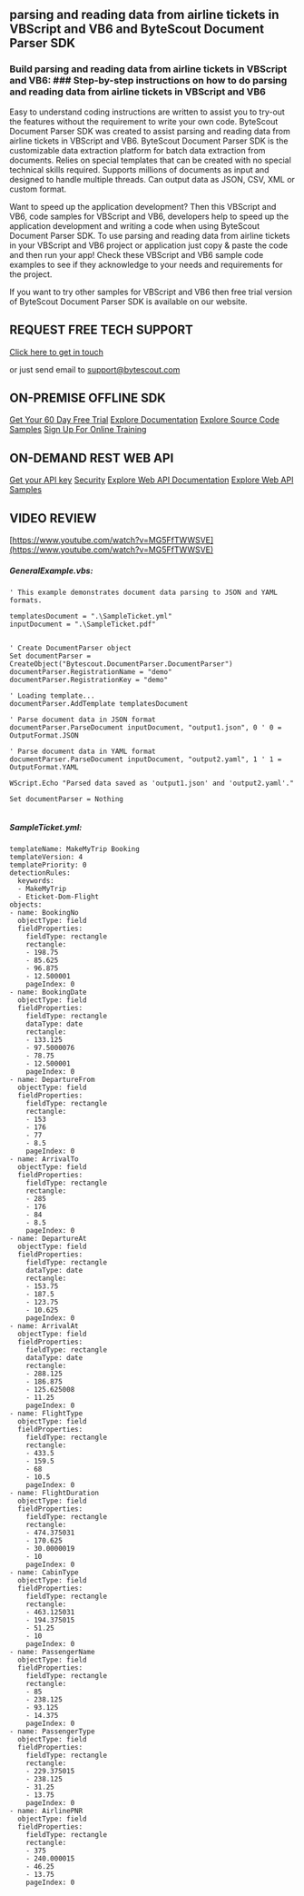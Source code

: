 ## parsing and reading data from airline tickets in VBScript and VB6 and ByteScout Document Parser SDK

### Build parsing and reading data from airline tickets in VBScript and VB6: ### Step-by-step instructions on how to do parsing and reading data from airline tickets in VBScript and VB6

Easy to understand coding instructions are written to assist you to try-out the features without the requirement to write your own code. ByteScout Document Parser SDK was created to assist parsing and reading data from airline tickets in VBScript and VB6. ByteScout Document Parser SDK is the customizable data extraction platform for batch data extraction from documents. Relies on special templates that can be created with no special technical skills required. Supports millions of documents as input and designed to handle multiple threads. Can output data as JSON, CSV, XML or custom format.

 Want to speed up the application development? Then this VBScript and VB6, code samples for VBScript and VB6, developers help to speed up the application development and writing a code when using ByteScout Document Parser SDK. To use parsing and reading data from airline tickets in your VBScript and VB6 project or application just copy & paste the code and then run your app! Check these VBScript and VB6 sample code examples to see if they acknowledge to your needs and requirements for the project.

 If you want to try other samples for VBScript and VB6 then free trial version of ByteScout Document Parser SDK is available on our website.

## REQUEST FREE TECH SUPPORT

[Click here to get in touch](https://bytescout.zendesk.com/hc/en-us/requests/new?subject=ByteScout%20Document%20Parser%20SDK%20Question)

or just send email to [support@bytescout.com](mailto:support@bytescout.com?subject=ByteScout%20Document%20Parser%20SDK%20Question) 

## ON-PREMISE OFFLINE SDK 

[Get Your 60 Day Free Trial](https://bytescout.com/download/web-installer?utm_source=github-readme)
[Explore Documentation](https://bytescout.com/documentation/index.html?utm_source=github-readme)
[Explore Source Code Samples](https://github.com/bytescout/ByteScout-SDK-SourceCode/)
[Sign Up For Online Training](https://academy.bytescout.com/)


## ON-DEMAND REST WEB API

[Get your API key](https://app.pdf.co/signup?utm_source=github-readme)
[Security](https://pdf.co/security)
[Explore Web API Documentation](https://apidocs.pdf.co?utm_source=github-readme)
[Explore Web API Samples](https://github.com/bytescout/ByteScout-SDK-SourceCode/tree/master/PDF.co%20Web%20API)

## VIDEO REVIEW

[https://www.youtube.com/watch?v=MG5FfTWWSVE](https://www.youtube.com/watch?v=MG5FfTWWSVE)




<!-- code block begin -->

##### **GeneralExample.vbs:**
    
```
' This example demonstrates document data parsing to JSON and YAML formats.

templatesDocument = ".\SampleTicket.yml"
inputDocument = ".\SampleTicket.pdf"


' Create DocumentParser object
Set documentParser = CreateObject("Bytescout.DocumentParser.DocumentParser")
documentParser.RegistrationName = "demo"
documentParser.RegistrationKey = "demo"

' Loading template...
documentParser.AddTemplate templatesDocument

' Parse document data in JSON format
documentParser.ParseDocument inputDocument, "output1.json", 0 ' 0 = OutputFormat.JSON

' Parse document data in YAML format
documentParser.ParseDocument inputDocument, "output2.yaml", 1 ' 1 = OutputFormat.YAML

WScript.Echo "Parsed data saved as 'output1.json' and 'output2.yaml'."

Set documentParser = Nothing


```

<!-- code block end -->    

<!-- code block begin -->

##### **SampleTicket.yml:**
    
```
templateName: MakeMyTrip Booking
templateVersion: 4
templatePriority: 0
detectionRules:
  keywords:
  - MakeMyTrip
  - Eticket-Dom-Flight
objects:
- name: BookingNo
  objectType: field
  fieldProperties:
    fieldType: rectangle
    rectangle:
    - 198.75
    - 85.625
    - 96.875
    - 12.500001
    pageIndex: 0
- name: BookingDate
  objectType: field
  fieldProperties:
    fieldType: rectangle
    dataType: date
    rectangle:
    - 133.125
    - 97.5000076
    - 78.75
    - 12.500001
    pageIndex: 0
- name: DepartureFrom
  objectType: field
  fieldProperties:
    fieldType: rectangle
    rectangle:
    - 153
    - 176
    - 77
    - 8.5
    pageIndex: 0
- name: ArrivalTo
  objectType: field
  fieldProperties:
    fieldType: rectangle
    rectangle:
    - 285
    - 176
    - 84
    - 8.5
    pageIndex: 0
- name: DepartureAt
  objectType: field
  fieldProperties:
    fieldType: rectangle
    dataType: date
    rectangle:
    - 153.75
    - 187.5
    - 123.75
    - 10.625
    pageIndex: 0
- name: ArrivalAt
  objectType: field
  fieldProperties:
    fieldType: rectangle
    dataType: date
    rectangle:
    - 288.125
    - 186.875
    - 125.625008
    - 11.25
    pageIndex: 0
- name: FlightType
  objectType: field
  fieldProperties:
    fieldType: rectangle
    rectangle:
    - 433.5
    - 159.5
    - 68
    - 10.5
    pageIndex: 0
- name: FlightDuration
  objectType: field
  fieldProperties:
    fieldType: rectangle
    rectangle:
    - 474.375031
    - 170.625
    - 30.0000019
    - 10
    pageIndex: 0
- name: CabinType
  objectType: field
  fieldProperties:
    fieldType: rectangle
    rectangle:
    - 463.125031
    - 194.375015
    - 51.25
    - 10
    pageIndex: 0
- name: PassengerName
  objectType: field
  fieldProperties:
    fieldType: rectangle
    rectangle:
    - 85
    - 238.125
    - 93.125
    - 14.375
    pageIndex: 0
- name: PassengerType
  objectType: field
  fieldProperties:
    fieldType: rectangle
    rectangle:
    - 229.375015
    - 238.125
    - 31.25
    - 13.75
    pageIndex: 0
- name: AirlinePNR
  objectType: field
  fieldProperties:
    fieldType: rectangle
    rectangle:
    - 375
    - 240.000015
    - 46.25
    - 13.75
    pageIndex: 0


```

<!-- code block end -->